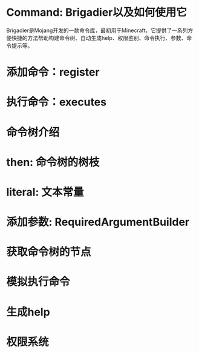 # Command: Brigadier以及如何使用它

Brigadier是Mojang开发的一款命令库，最初用于Minecraft，它提供了一系列方便快捷的方法帮助构建命令树、自动生成help、权限鉴别、命令执行、参数、命令提示等。

# 添加命令：register

# 执行命令：executes

# 命令树介绍

# then: 命令树的树枝

# literal: 文本常量

# 添加参数: RequiredArgumentBuilder

# 获取命令树的节点

# 模拟执行命令

# 生成help

# 权限系统